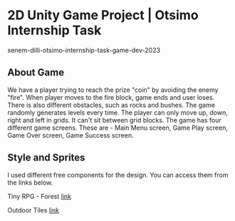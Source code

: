 # 2D Unity Game Project | Otsimo Internship Task

senem-dilli-otsimo-internship-task-game-dev-2023

## About Game
We have a player trying to reach the prize "coin" by avoiding the enemy "fire". When player moves to the fire block, game ends and user loses. There is also different obstacles, such as rocks and bushes. The game randomly generates levels every time. The player can only move up, down, right and left in grids. It can't sit between grid blocks. The game has four different game screens. These are - Main Menu screen, Game Play screen, Game Over screen, Game Success screen.

## Style and Sprites
I used different free components for the design. You can access them from the links below.

Tiny RPG - Forest [link](https://assetstore.unity.com/packages/2d/characters/tiny-rpg-forest-114685)

Outdoor Tiles [link](https://opengameart.org/content/outdoor-tiles-again)



